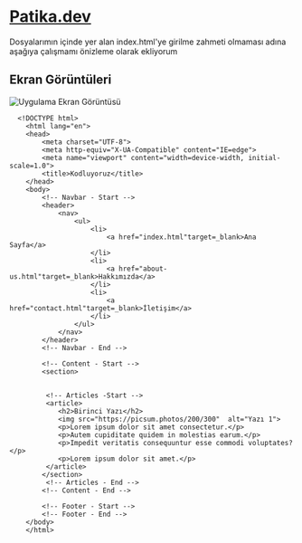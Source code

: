 
# [Patika.dev](https://github.com/mordulu)

Dosyalarımın içinde yer alan index.html'ye girilme zahmeti olmaması adına aşağıya çalışmamı önizleme olarak ekliyorum

## Ekran Görüntüleri

![Uygulama Ekran Görüntüsü](https://i.hizliresim.com/jk7hb60.PNG)
      
      <!DOCTYPE html>
        <html lang="en">
        <head>
            <meta charset="UTF-8">
            <meta http-equiv="X-UA-Compatible" content="IE=edge">
            <meta name="viewport" content="width=device-width, initial-scale=1.0">
            <title>Kodluyoruz</title>
        </head>
        <body>
            <!-- Navbar - Start -->
            <header>
                <nav>
                    <ul>
                        <li>
                            <a href="index.html"target=_blank>Ana Sayfa</a>
                        </li>
                        <li>
                            <a href="about-us.html"target=_blank>Hakkımızda</a>
                        </li>
                        <li>
                            <a href="contact.html"target=_blank>İletişim</a>
                        </li>
                    </ul>
                </nav>
            </header>
            <!-- Navbar - End -->

            <!-- Content - Start -->
            <section>


             <!-- Articles -Start -->
             <article>
                <h2>Birinci Yazı</h2>
                <img src="https://picsum.photos/200/300"  alt="Yazı 1">
                <p>Lorem ipsum dolor sit amet consectetur.</p>
                <p>Autem cupiditate quidem in molestias earum.</p>
                <p>Impedit veritatis consequuntur esse commodi voluptates?</p>
                <p>Lorem ipsum dolor sit amet.</p>
             </article>
            </section>
             <!-- Articles - End -->
            <!-- Content - End -->

            <!-- Footer - Start -->
            <!-- Footer - End -->
        </body>
        </html>

  
  
  
  
  
  
  
  
  
  
  
  
  
  
  
  
  
  
  
